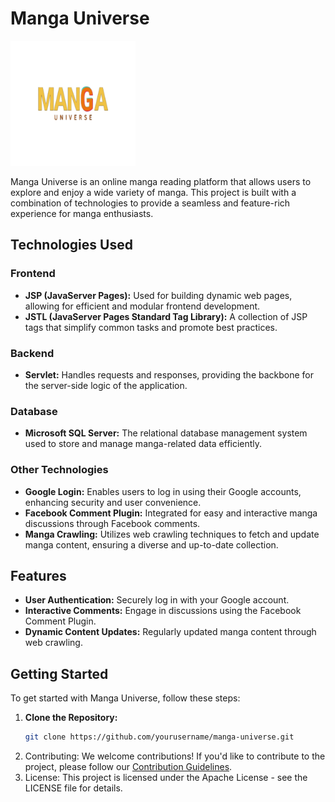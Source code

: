 # Manga Universe

<img src="web/assetsMain/img/logo.png" alt="MangaUniverse Logo" width="200"/>

Manga Universe is an online manga reading platform that allows users to explore and enjoy a wide variety of manga. This project is built with a combination of technologies to provide a seamless and feature-rich experience for manga enthusiasts.

## Technologies Used

### Frontend
- **JSP (JavaServer Pages):** Used for building dynamic web pages, allowing for efficient and modular frontend development.
- **JSTL (JavaServer Pages Standard Tag Library):** A collection of JSP tags that simplify common tasks and promote best practices.

### Backend
- **Servlet:** Handles requests and responses, providing the backbone for the server-side logic of the application.

### Database
- **Microsoft SQL Server:** The relational database management system used to store and manage manga-related data efficiently.

### Other Technologies
- **Google Login:** Enables users to log in using their Google accounts, enhancing security and user convenience.
- **Facebook Comment Plugin:** Integrated for easy and interactive manga discussions through Facebook comments.
- **Manga Crawling:** Utilizes web crawling techniques to fetch and update manga content, ensuring a diverse and up-to-date collection.

## Features

- **User Authentication:** Securely log in with your Google account.
- **Interactive Comments:** Engage in discussions using the Facebook Comment Plugin.
- **Dynamic Content Updates:** Regularly updated manga content through web crawling.

## Getting Started

To get started with Manga Universe, follow these steps:

1. **Clone the Repository:**
   ```bash
   git clone https://github.com/yourusername/manga-universe.git

2. Contributing:
  We welcome contributions! If you'd like to contribute to the project, please follow our [Contribution Guidelines](https://docs.github.com/en/communities/setting-up-your-project-for-healthy-contributions/setting-guidelines-for-repository-contributors).
3. License:
  This project is licensed under the Apache License - see the LICENSE file for details.
